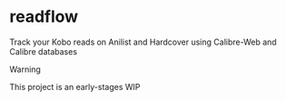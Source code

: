 # readflow

Track your Kobo reads on Anilist and Hardcover using Calibre-Web and Calibre databases

> [!WARNING]
> This project is an early-stages WIP

